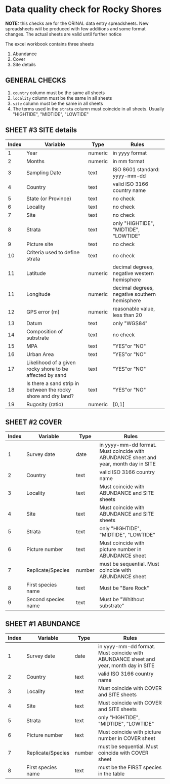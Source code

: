 # Data quality check for **Rocky Shores**


**NOTE:** this checks are for the ORINAL data entry spreadsheets. New spreadsheets wiil be produced with few additions and some format changes. The actual sheets are valid until further notice



The excel workbook contains three sheets

1. Abundance
2. Cover
3. Site details

## GENERAL CHECKS

1. `country` column must be the same all sheets
2. `locality` column must be the same in all sheets
3. `site` column must be the same in all sheets
4. The terms used in the `strata` column must coincide in all sheets. Usually "HIGHTIDE", "MIDTIDE", "LOWTIDE"



## SHEET #3 SITE details

Index | Variable | Type      | Rules
------|----------|-----------|-------------------
1     | Year     | numeric   | in yyyy format
2     | Months   | numeric   | in mm format
3     | Sampling Date | text  | ISO 8601 standard: yyyy-mm-dd
4     | Country   | text      | valid ISO 3166 country name
5     | State (or Province) | text | no check
6     | Locality  | text    | no check
7     | Site      | text    | no check
8     | Strata    | text    | only "HIGHTIDE", "MIDTIDE", "LOWTIDE"
9     | Picture site | text  | no check
10    | Criteria used to define strata | text | no check
11    | Latitude  | numeric  | decimal degrees, negative western hemisphere
11    | Longitude | numeric  | decimal degrees, negative southern hemisphere
12    | GPS error (m) | numeric | reasonable value, less than 20
13    | Datum     | text | only "WGS84"
14    | Composition of substrate | text | no check
15    | MPA       | text     | "YES"or "NO"
16    | Urban Area       | text     | "YES"or "NO"
17    | Likelihood of a given rocky shore to be affected by sand       | text     | "YES"or "NO"
18    | Is there a sand strip in between the rocky shore and dry land?       | text     | "YES"or "NO"
19    | Rugosity (ratio) | numeric | [0,1]


## SHEET #2 COVER

Index | Variable | Type      | Rules
------|----------|-----------|-------------------
1     | Survey date     | date   | in yyyy-mm-dd format. Must coincide with ABUNDANCE sheet and year, month day in SITE
2     | Country   | text      | valid ISO 3166 country name
3     | Locality  | text    | Must coincide with ABUNDANCE and SITE sheets
4     | Site      | text    | Must coincide with ABUNDANCE and SITE sheets
5     | Strata    | text    | only "HIGHTIDE", "MIDTIDE", "LOWTIDE"
6     | Picture number | text  | Must coincide with picture number in ABUNDANCE sheet
7     | Replicate/Species | number | must be sequential. Must coincide with ABUNDANCE sheet
8     | First species name | text | Must be "Bare Rock"
9     | Second species name |  text | Must be "Whithout substrate"

## SHEET #1 ABUNDANCE

Index | Variable | Type      | Rules
------|----------|-----------|-------------------
1     | Survey date     | date   | in yyyy-mm-dd format. Must coincide with ABUNDANCE sheet and year, month day in SITE
2     | Country   | text      | valid ISO 3166 country name
3     | Locality  | text    | Must coincide with COVER and SITE sheets
4     | Site      | text    | Must coincide with COVER and SITE sheets
5     | Strata    | text    | only "HIGHTIDE", "MIDTIDE", "LOWTIDE"
6     | Picture number | text  | Must coincide with picture number in COVER sheet
7     | Replicate/Species | number | must be sequential. Must coincide with COVER sheet
8     | First species name | text  | must be the FIRST species in the table


